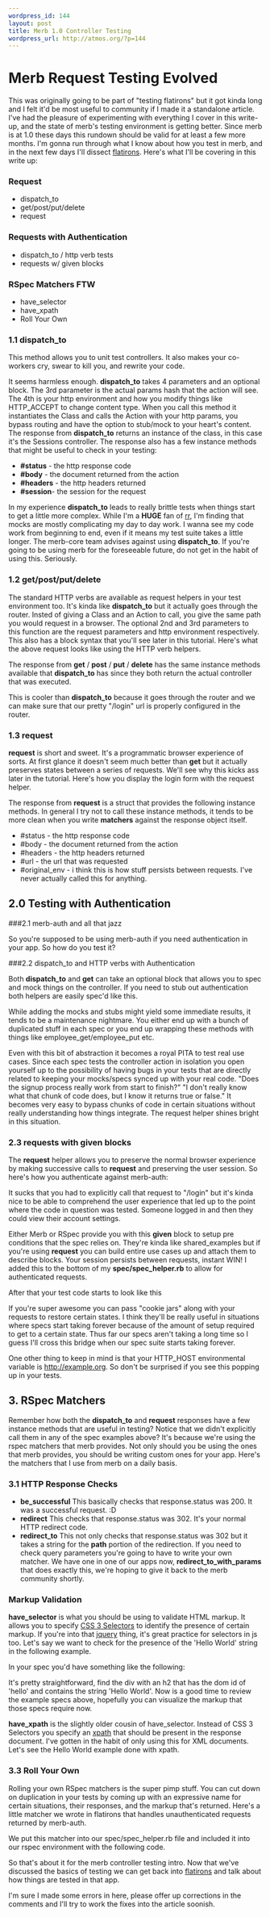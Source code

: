 ```yaml
--- 
wordpress_id: 144
layout: post
title: Merb 1.0 Controller Testing
wordpress_url: http://atmos.org/?p=144
---
```


Merb Request Testing Evolved
============================

This was originally going to be part of "testing flatirons" but it got kinda
long and I felt it'd be most useful to community if I made it a standalone
article.  I've had the pleasure of experimenting with everything I cover in
this write-up, and the state of merb's testing environment is getting better.
Since merb is at 1.0 these days this rundown should be valid for at least a few
more months.  I'm gonna run through what I know about how you test in merb, and
in the next few days I'll dissect [flatirons](http://github.com/atmos/flatirons).
Here's what I'll be covering in this write up:

### Request
* dispatch_to
* get/post/put/delete
* request

### Requests with Authentication
* dispatch_to / http verb tests
* requests w/ given blocks

### RSpec Matchers FTW
* have_selector
* have_xpath
* Roll Your Own

### 1.1 dispatch_to

This method allows you to unit test controllers.  It also makes your co-workers
cry, swear to kill you, and rewrite your code.

<script src="http://gist.github.com/30271.js">
</script>

It seems harmless enough.  **dispatch_to** takes 4 parameters and an optional
block.  The 3rd parameter is the actual params hash that the action will see.
The 4th is your http environment and how you modify things like HTTP_ACCEPT to
change content type.  When you call this method it instantiates the Class and
calls the Action with your http params, you bypass routing and have the option
to stub/mock to your heart's content.  The response from **dispatch_to**
returns an instance of the class, in this case it's the Sessions controller.
The response also has a few instance methods that might be useful to check in
your testing:

* **#status** - the http response code
* **#body** - the document returned from the action
* **#headers** - the http headers returned
* **#session**- the session for the request

In my experience **dispatch_to** leads to really brittle tests when things
start to get a little more complex.  While I'm a **HUGE** fan of
[rr](http://github.com/btakita/rr), I'm finding that mocks are mostly
complicating my day to day work. I wanna see my code work from beginning
to end, even if it means my test suite takes a little longer.  The merb-core
team advises against using **dispatch_to**.  If you're going to be using merb
for the foreseeable future, do not get in the habit of using this.  Seriously.

### 1.2 get/post/put/delete

The standard HTTP verbs are available as request helpers in your test
environment too.  It's kinda like **dispatch_to** but it actually goes through
the router.  Insted of giving a Class and an Action to call, you give the same
path you would request in a browser.  The optional 2nd and 3rd parameters to
this function are the request parameters and http environment respectively.
This also has a block syntax that you'll see later in this tutorial.  Here's
what the above request looks like using the HTTP verb helpers.

<script src="http://gist.github.com/30274.js">
</script>

The response from **get** / **post** / **put** / **delete** has the same
instance methods available that **dispatch_to** has since they both return the
actual controller that was executed.

This is cooler than **dispatch_to** because it goes through the router and we
can make sure that our pretty "/login" url is properly configured in the
router.

### 1.3 request

**request** is short and sweet.  It's a programmatic browser experience of
sorts.  At first glance it doesn't seem much better than <strong>get</strong>
but it actually preserves states between a series of requests.  We'll see why
this kicks ass later in the tutorial.  Here's how you display the login form
with the request helper.

<script src="http://gist.github.com/30275.js">
</script>

The response from **request** is a struct that provides the following instance
methods.  In general I try not to call these instance methods, it tends to be
more clean when you write **matchers** against the response object itself.

* #status - the http response code
* #body - the document returned from the action
* #headers - the http headers returned
* #url - the url that was requested
* #original_env - i think this is how stuff persists between requests.  I've never actually called this for anything.

## 2.0 Testing with Authentication

###2.1 merb-auth and all that jazz

So you're supposed to be using merb-auth if you need authentication in your app.  So how do you test it?

###2.2 dispatch_to and HTTP verbs with Authentication

Both **dispatch_to** and **get** can take an optional block that allows you to spec and mock things on the controller. If you need to
stub out authentication both helpers are easily spec'd like this.  

<script src="http://gist.github.com/30278.js">
</script>

While adding the mocks and stubs might yield some immediate results, it tends
to be a maintenance nightmare.  You either end up with a bunch of duplicated
stuff in each spec or you end up wrapping these methods with things like
employee_get/employee_put etc.

<script src="http://gist.github.com/30280.js">
</script>

Even with this bit of abstraction it becomes a royal PITA to test real use
cases.  Since each spec tests the controller action in isolation you open
yourself up to the possibility of having bugs in your tests that are directly
related to keeping your mocks/specs synced up with your real code.  "Does the
signup process really work from start to finish?" "I don't really know what
that chunk of code does, but I know it returns true or false."  It becomes very
easy to bypass chunks of code in certain situations without really
understanding how things integrate.  The request helper shines bright in this
situation.

### 2.3 requests with given blocks

The **request** helper allows you to preserve the normal browser
experience by making successive calls to **request** and
preserving the user session.  So here's how you authenticate against merb-auth:

<script src="http://gist.github.com/30281.js">
</script>

It sucks that you had to explicitly call that request to "/login" but it's
kinda nice to be able to comprehend the user experience that led up to the
point where the code in question was tested.  Someone logged in and then they
could view their account settings.

Either Merb or RSpec provide you with this **given** block to
setup pre conditions that the spec relies on.  They're kinda like
shared_examples but if you're using **request** you can build
entire use cases up and attach them to describe blocks.  Your session persists
between requests, instant WIN!  I added this to the bottom of my
**spec/spec_helper.rb** to allow for authenticated requests.

<script src="http://gist.github.com/30282.js">
</script>

After that your test code starts to look like this  

<script src="http://gist.github.com/30364.js">
</script>

If you're super awesome you can pass "cookie jars" along with your requests to
restore certain states.  I think they'll be really useful in situations where
specs start taking forever because of the amount of setup required to get to a
certain state.  Thus far our specs aren't taking a long time so I guess I'll
cross this bridge when our spec suite starts taking forever.

One other thing to keep in mind is that your HTTP_HOST environmental variable
is http://example.org.  So don't be surprised if you see this popping up in
your tests.

## 3. RSpec Matchers

Remember how both the <strong>dispatch_to</strong> and <strong>request</strong>
responses have a few instance methods that are useful in testing?  Notice that
we didn't explicitly call them in any of the spec examples above?  It's because
we're using the rspec matchers that merb provides.  Not only should you be
using the ones that merb provides, you should be writing custom ones for your
app.  Here's the matchers that I use from merb on a daily basis.

### 3.1 HTTP Response Checks

* **be_successful** This basically checks that response.status was 200.  It was a successful request. :D
* **redirect** This checks that response.status was 302.  It's your normal HTTP redirect code.
* **redirect_to** This not only checks that response.status was 302 but it takes a string for the **path** portion of the redirection.  If you need to check query parameters you're going to have to write your own matcher.  We have one in one of our apps now, **redirect_to_with_params** that does exactly this, we're hoping to give it back to the merb community shortly.

### Markup Validation

**have_selector** is what you should be using to validate HTML markup.  It
allows you to specify [CSS 3 Selectors](http://www.w3.org/TR/css3-selectors)
to identify the presence of certain markup.  If you're into that
[jquery](http://jquery.com) thing, it's great practice for selectors
in js too.  Let's say we want to check for the presence of the 'Hello World'
string in the following example.

<script src="http://gist.github.com/30365.js">
</script> 

In your spec you'd have something like the following:  

<script src="http://gist.github.com/30366.js">
</script>

It's pretty straightforward, find the div with an h2 that has the dom id of
'hello' and contains the string 'Hello World'.  Now is a good time to review
the example specs above, hopefully you can visualize the markup that those
specs require now.

**have_xpath** is the slightly older cousin of have_selector.  Instead of CSS 3
Selectors you specify an [xpath](http://www.w3.org/TR/xpath) that should be
present in the response document.  I've gotten in the habit of only using this
for XML documents.  Let's see the Hello World example done with xpath.

<script src="http://gist.github.com/30367.js">
</script>

### 3.3 Roll Your Own
Rolling your own RSpec matchers is the super pimp stuff.  You can cut down on
duplication in your tests by coming up with an expressive name for certain
situations, their responses, and the markup that's returned. Here's a little
matcher we wrote in flatirons that handles unauthenticated requests returned by
merb-auth.

<script src="http://gist.github.com/30368.js">
</script>

We put this matcher into our spec/spec_helper.rb file and included it into our
rspec environment with the following code.

<script src="http://gist.github.com/30369.js">
</script>

So that's about it for the merb controller testing intro.  Now that we've
discussed the basics of testing we can get back into
[flatirons](http://github.com/atmos/flatirons) and talk about how things are
tested in that app.

I'm sure I made some errors in here, please offer up corrections in the
comments and I'll try to work the fixes into the article soonish.
